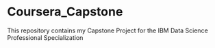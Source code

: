 # Coursera_Capstone
This repository contains my Capstone Project for the IBM Data Science Professional Specialization

